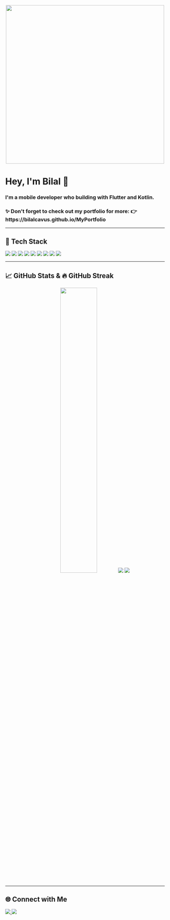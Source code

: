 <p align="center">
  <img src="https://media4.giphy.com/media/v1.Y2lkPTc5MGI3NjExcndyeGRocHNrenN6ODNxcnF1NDNuZ2N1ajVnZjJ3ZmJrMnFnYXRneiZlcD12MV9pbnRlcm5hbF9naWZfYnlfaWQmY3Q9Zw/iIqmM5tTjmpOB9mpbn/giphy.gif" width="500"/>
</p>

<h1 align="left">Hey, I'm Bilal 👋</h1>
<h3 align="left">I'm a mobile developer who building with Flutter and Kotlin.
<h3 align="left">✨ Don't forget to check out my portfolio for more:  
👉 https://bilalcavus.github.io/MyPortfolio
</h3>

---

## 🚀 Tech Stack

<p align="left">
  <img src="https://img.shields.io/badge/Flutter-02569B?style=for-the-badge&logo=flutter&logoColor=white" />
  <img src="https://img.shields.io/badge/Dart-0175C2?style=for-the-badge&logo=dart&logoColor=white" />
  <img src="https://img.shields.io/badge/Kotlin-7F52FF?style=for-the-badge&logo=kotlin&logoColor=white" />
  <img src="https://img.shields.io/badge/Jetpack%20Compose-4285F4?style=for-the-badge&logo=android&logoColor=white" />
  <img src="https://img.shields.io/badge/Node.js-339933?style=for-the-badge&logo=nodedotjs&logoColor=white" />
  <img src="https://img.shields.io/badge/SQL-4479A1?style=for-the-badge&logo=postgresql&logoColor=white" />
  <img src="https://img.shields.io/badge/Firebase-FFCA28?style=for-the-badge&logo=firebase&logoColor=black" />
  <img src="https://img.shields.io/badge/Git-F05032?style=for-the-badge&logo=git&logoColor=white" />
  <img src="https://img.shields.io/badge/Figma-F24E1E?style=for-the-badge&logo=figma&logoColor=white" />
</p>

---
## 📈 GitHub Stats & 🔥 GitHub Streak

<p align="center">
  <img src="https://github-readme-stats.vercel.app/api?username=bilalcavus&show_icons=true&theme=tokyonight" width="48%" />
  <img src="https://github-readme-stats.vercel.app/api/top-langs/?username=bilalcavus&layout=compact&theme=tokyonight" />
  <img src="https://github-readme-streak-stats.herokuapp.com/?user=bilalcavus&theme=tokyonight" />
  
</p>

---

## 🌐 Connect with Me

<a href="https://www.linkedin.com/in/bilalcavus/" target="_blank">
  <img src="https://img.shields.io/badge/-LinkedIn-blue?style=for-the-badge&logo=linkedin&logoColor=white" />
</a>
<a href="mailto:bilalcavus01@gmail.com">
  <img src="https://img.shields.io/badge/-Gmail-D14836?style=for-the-badge&logo=gmail&logoColor=white" />
</a>
